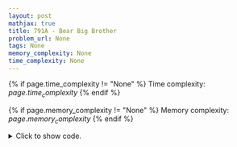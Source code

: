 ```yaml
---
layout: post
mathjax: true
title: 791A - Bear Big Brother
problem_url: None
tags: None
memory_complexity: None
time_complexity: None
---
```




{% if page.time_complexity != "None" %}
Time complexity: ${{ page.time_complexity }}$
{% endif %}

{% if page.memory_complexity != "None" %}
Memory complexity: ${{ page.memory_complexity }}$
{% endif %}

<details>
<summary>
<p style="display:inline">Click to show code.</p>
</summary>
```cpp
{% raw %}
using namespace std;
int main(void)
{
    int a, b, ans = 0;
    cin >> a >> b;
    while (a <= b)
    {
        a *= 3;
        b *= 2;
        ++ans;
    }
    cout << ans << endl;
    return 0;
}

{% endraw %}
```
</details>


